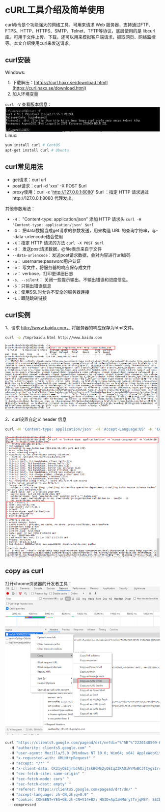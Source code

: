 # cURL工具介绍及简单使用
curl命令是个功能强大的网络工具，可用来请求 Web 服务器，支持通过FTP、FTPS、HTTP、HTTPS、SMTP、Telnet、TFTP等协议，底层使用的是 libcurl 库。可用于文件上传、下载，还可以用来模拟客户端请求，抓取网页、网络监控等。本文介绍使用curl来发送请求。
<!--more-->

## curl安装
Windows:
1. 下载解压：[https://curl.haxx.se/download.html](https://curl.haxx.se/download.html)
2. 加入环境变量

`curl -V` 查看版本信息：
![](api-test-curl-guide/curl-version.png)
Linux:
```bash
yum install curl # CentOS 
apt-get install curl # Ubuntu
```
## curl常见用法
- get请求：curl url
- post请求：curl -d 'xxx'  -X POST $url
- proxy使用：curl -x 'http://127.0.0.1:8080' $url ：指定 HTTP 请求通过http://127.0.0.1:8080 代理发出。

其他参数用法：
- `-H`： "Content-type: application/json"  添加 HTTP 请求头 `curl -H 'Content-type: application/json' $url`
- `-G`： 把data数据当成get请求的参数发送，用来构造 URL 的查询字符串，与--data-urlencode结合使用
- `-X`：指定 HTTP 请求的方法 `curl -X POST $url`
- `-d`： 发送post请求数据，@file表示来自于文件
- `--data-urlencode`：发送post请求数据，会对内容进行url编码
- `-u`： username:password用户认证
- `-o`： 写文件，将服务器的响应保存成文件
- `-v`： verbose，打印更详细日志 
- `-s, --silent`： 关闭一些提示输出，不输出错误和进度信息。
- `-S`：只输出错误信息
- `-k`：使用SSL时允许不安全的服务器连接
- `-L`：跟随跳转链接


## curl实例
1、请求 http://www.baidu.com， 将服务器的响应保存为html文件。
```bash
curl -o /tmp/baidu.html http://www.baidu.com
```
![](api-test-curl-guide/curl-baidu.png)

2、curl设置自定义 header 信息
```bash
curl -H 'Content-type: application/json' -H 'Accept-Language:US' -H 'Cookie:ID=1234' -v https://www.baidu.com/
```
![](api-test-curl-guide/curl-header.png)

## copy as curl

打开chrome浏览器的开发者工具：
![](api-test-curl-guide/copy_as_curl.png)

```python
curl "https://clients5.google.com/pagead/drt/ne?di=^%^5B^%^2220140509-01^%^22^%^2C320^%^2C0^%^2C550^%^5D" ^
  -H "authority: clients5.google.com" ^
  -H "user-agent: Mozilla/5.0 (Windows NT 10.0; Win64; x64) AppleWebKit/537.36 (KHTML, like Gecko) Chrome/87.0.4280.88 Safari/537.36" ^
  -H "x-requested-with: XMLHttpRequest" ^
  -H "accept: */*" ^
  -H "x-client-data: CK21yQEIjrbJAQijtskBCMS2yQEIqZ3KAQiWrMoBCJfCygEIrsLKAQisx8oBCPbHygEI98fKAQi0y8oBCKTNygEIos/KAQjc1coBCMKcywEIxZzLAQjVnMsBGOy4ygE=" ^
  -H "sec-fetch-site: same-origin" ^
  -H "sec-fetch-mode: cors" ^
  -H "sec-fetch-dest: empty" ^
  -H "referer: https://clients5.google.com/pagead/drt/dn/" ^
  -H "accept-language: zh-CN,zh;q=0.9" ^
  -H "cookie: CONSENT=YES+GB.zh-CN+V14+BX; HSID=ApIaHMWrytTvjqMEY; SSID=AygJZayBnP28BxFf8; APISID=UmyTkS9N9ChWmnBG/AiX66wI9xuFNodxDq; SAPISID=2RDZPon8mmYFUeFe/AH2H3UhsBS56EVzlz; __Secure-3PAPISID=2RDZPon8mmYFUeFe/AH2H3UhsBS56EVzlz; SID=3wecPbBT_8ICWEMZ5LIHO8U6mUJK2S89ijFYUnIkyW21xGDb-NBvF2GLkodON3gjyG3pTA.; __Secure-3PSID=3wecPbBT_8ICWEMZ5LIHO8U6mUJK2S89ijFYUnIkyW21xGDbqY5AvmtkqB83SkM4W5Afuw.; NID=204=FqAz385UbUYitAfQlLxpoWdqs1wFoatEH6GwJPuJ4Am0zybAYk_jUN1hCp7sSUxQ9g2XpEJ6pXByvz4z9p9V4dYnFhsSJ48mVJite-Zz1-vhgXewIS3NeK8_rnW6BT0X6dxcKDd5GiG6A3EdN7YuWZXCWVOi_QmARqfLrqzROWzk0u54chsvJOc0MQjKQX3eQUgNM9ATMFDgayrkUu95mRETP5XiqGkL--jPKV49482QfQFjL-oomZ7yzJpzax3h62uOkqP3m0k; 1P_JAR=2020-12-15-13; SIDCC=AJi4QfGElscF8CoJohJbugG-XFh1nPnYTmwvm-mnyMsiq0BVDeYqfb-JgqXBhoGNBTTjYv3hUw; __Secure-3PSIDCC=AJi4QfF2K4Rz5-Sl_Q6p9GM8H-h_4Q43LiFHs9mLuqsP1lYjpNoH7KTpTJDgAIApoafgbq8ZNtc" ^
  --compressed
```



